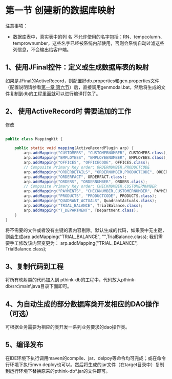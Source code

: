 # 第一节 创建新的数据库映射



注意事项：

* 数据库表中，真实表中的列 名 不允许使用的名字包括：RN、tempcolumn、temprownumber，这些名字已经被系统内部使用，否则会系统自动过滤这些列信息，不会输出给客户端。



## 1、使用JFinal控件：定义或生成数据库表的映射

如果是JFinal的ActiveRecord，则配置好db.properties和gen.properties文件（配置说明请参看[第一章 第六节](/chapter1/section6.md)）后，直接调用genmodal.bat，然后将生成的文件复制到db的工程里面就可以进行编译打包了。

## 2、 使用ActiveRecord时 需要追加的工作

修改

```java

public class MappingKit {

    public static void mapping(ActiveRecordPlugin arp) {
        arp.addMapping("CUSTOMERS", "CUSTOMERNUMBER", CUSTOMERS.class);
        arp.addMapping("EMPLOYEES", "EMPLOYEENUMBER", EMPLOYEES.class);
        arp.addMapping("OFFICES", "OFFICECODE", OFFICES.class);
        // Composite Primary Key order: ORDERNUMBER,PRODUCTCODE
        arp.addMapping("ORDERDETAILS", "ORDERNUMBER,PRODUCTCODE", ORDERDETAILS.class);
        arp.addMapping("ORDERFACT", ORDERFACT.class);
        arp.addMapping("ORDERS", "ORDERNUMBER", ORDERS.class);
        // Composite Primary Key order: CHECKNUMBER,CUSTOMERNUMBER
        arp.addMapping("PAYMENTS", "CHECKNUMBER,CUSTOMERNUMBER", PAYMENTS.class);
        arp.addMapping("PRODUCTS", "PRODUCTCODE", PRODUCTS.class);
        arp.addMapping("QUADRANT_ACTUALS", QuadrantActuals.class);
        arp.addMapping("TRIAL_BALANCE", TrialBalance.class);
        arp.addMapping("T_DEPARTMENT", TDepartment.class);
    }
}

```

将不需要的文件或者没有主键的表内容剔除。默认生成的代码，如果表中无主键，则会生成arp.addMapping\("TRIAL\_BALANCE", "",TrialBalance.class\);  我们需要手工修改该内容变更为： arp.addMapping\("TRIAL\_BALANCE", TrialBalance.class\);

## 3、复制代码到工程

将所有映射类的代码加入到 pthink-db的工程中，代码放入pthink-db\src\main\java目录下面即可。

## 4、为自动生成的部分数据库类开发相应的DAO操作（可选）

可根据业务需要为相应的类开发一系列业务要求的dao操作类。

## 5、编译发布

在IDE环境下执行调用maven的compile、jar、delpoy等命令均可完成；或在命令行环境下执行mvn deploy也可以。然后将生成的jar文件（在target目录中）复制到运行环境下替换原来的pthink-db\*.jar的文件即可。

